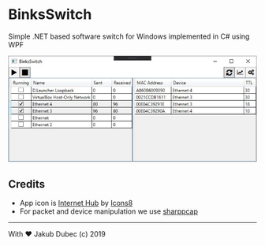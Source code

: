 # BinksSwitch

Simple .NET based software switch for Windows implemented in C# using WPF

![](docs/screenshots/MainWindow.jpg)

## Credits

- App icon is [Internet Hub](https://icons8.com/icons/set/internet-hub) by [Icons8](https://icons8.com)
- For packet and device manipulation we use [sharppcap](https://github.com/chmorgan/sharppcap)

---
 With ❤️ Jakub Dubec (c) 2019
